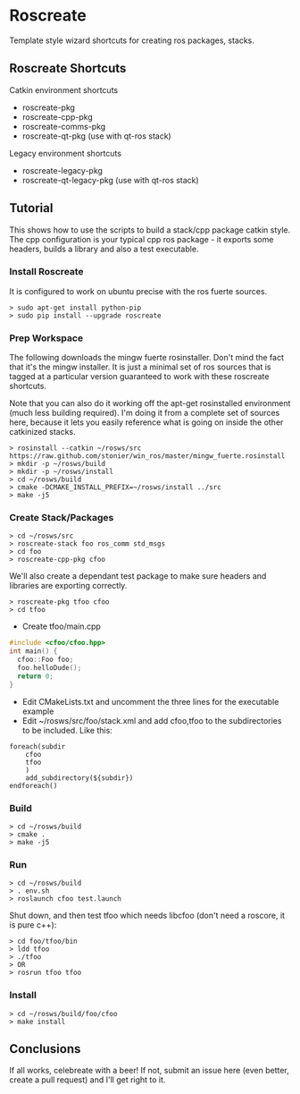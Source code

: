 Roscreate
=========

Template style wizard shortcuts for creating ros packages, stacks.

Roscreate Shortcuts
-------------------

Catkin environment shortcuts

* roscreate-pkg
* roscreate-cpp-pkg
* roscreate-comms-pkg
* roscreate-qt-pkg (use with qt-ros stack)

Legacy environment shortcuts

* roscreate-legacy-pkg
* roscreate-qt-legacy-pkg (use with qt-ros stack)

## Tutorial

This shows how to use the scripts to build a stack/cpp package catkin style. The cpp 
configuration is your typical cpp ros package - it exports some headers, builds a library 
and also a test executable.

### Install Roscreate

It is configured to work on ubuntu precise with the ros fuerte sources.

    > sudo apt-get install python-pip
    > sudo pip install --upgrade roscreate

### Prep Workspace

The following downloads the mingw fuerte rosinstaller. Don't mind the fact that it's the
mingw installer. It is just a minimal set of ros sources that is tagged at a particular
version guaranteed to work with these roscreate shortcuts.

Note that you can also do it working off the apt-get rosinstalled environment (much less building required). I'm doing it from a complete set of sources here, because it lets you easily reference what is going on inside the other catkinized stacks.

    > rosinstall --catkin ~/rosws/src https://raw.github.com/stonier/win_ros/master/mingw_fuerte.rosinstall
    > mkdir -p ~/rosws/build
    > mkdir -p ~/rosws/install
    > cd ~/rosws/build
    > cmake -DCMAKE_INSTALL_PREFIX=~/rosws/install ../src
    > make -j5

### Create Stack/Packages

    > cd ~/rosws/src
    > roscreate-stack foo ros_comm std_msgs
    > cd foo
    > roscreate-cpp-pkg cfoo

We'll also create a dependant test package to make sure headers and libraries are exporting correctly.

    > roscreate-pkg tfoo cfoo
    > cd tfoo

* Create tfoo/main.cpp

```cpp
#include <cfoo/cfoo.hpp>
int main() {
  cfoo::Foo foo;
  foo.helloDude();
  return 0;
}
```

* Edit CMakeLists.txt and uncomment the three lines for the executable example
* Edit ~/rosws/src/foo/stack.xml and add cfoo,tfoo to the subdirectories to be included. Like this:

```
foreach(subdir
    cfoo
    tfoo
    )
    add_subdirectory(${subdir})
endforeach()
```

### Build

    > cd ~/rosws/build
    > cmake .
    > make -j5

### Run

    > cd ~/rosws/build
    > . env.sh
    > roslaunch cfoo test.launch

Shut down, and then test tfoo which needs libcfoo (don't need a roscore, it is pure c++):

    > cd foo/tfoo/bin
    > ldd tfoo
    > ./tfoo
    > OR
    > rosrun tfoo tfoo

### Install

    > cd ~/rosws/build/foo/cfoo 
    > make install

## Conclusions

If all works, celebreate with a beer! If not, submit an issue here (even better, create a pull request) and I'll get right to it.
